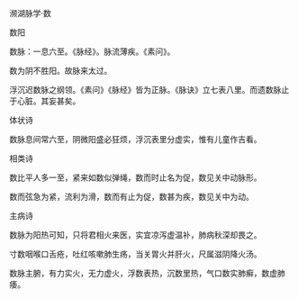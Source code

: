 濒湖脉学·数

数阳

数脉：一息六至。《脉经》。脉流薄疾。《素问》。

数为阴不胜阳。故脉来太过。

浮沉迟数脉之纲领。《素问》《脉经》皆为正脉。《脉诀》立七表八里。而遗数脉止于心脏。其妄甚矣。

体状诗

数脉息间常六至，阴微阳盛必狂烦，浮沉表里分虚实，惟有儿童作吉看。

相类诗

数比平人多一至，紧来如数似弹绳，数而时止名为促，数见关中动脉形。

数而弦急为紧，流利为滑，数而有止为促，数甚为疾，数见关中为动。

主病诗

数脉为阳热可知，只将君相火来医，实宜凉泻虚温补，肺病秋深却畏之。

寸数咽喉口舌疮，吐红咳嗽肺生疡，当关胃火并肝火，尺属滋阴降火汤。

数脉主腑，有力实火，无力虚火，浮数表热，沉数里热，气口数实肺癣，数虚肺痿。

